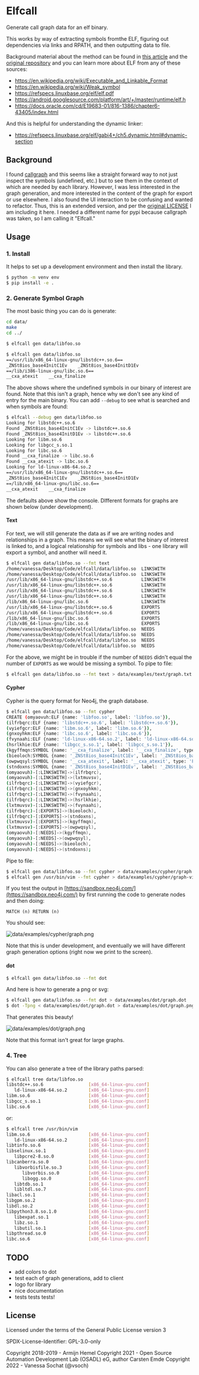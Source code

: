 # Elfcall

Generate call graph data for an elf binary.

This works by way of extracting symbols fromthe ELF, figuring out dependencies
via links and RPATH, and then outputting data to file.

Background material about the method can be found in [this article](https://lwn.net/Articles/548216/)
and the [original repository](https://github.com/armijnhemel/conference-talks/tree/master/fsfe2013) and you
can learn more about ELF from any of these sources:

 - https://en.wikipedia.org/wiki/Executable_and_Linkable_Format
 - https://en.wikipedia.org/wiki/Weak_symbol
 - https://refspecs.linuxbase.org/elf/elf.pdf
 - https://android.googlesource.com/platform/art/+/master/runtime/elf.h
 - https://docs.oracle.com/cd/E19683-01/816-1386/chapter6-43405/index.html

And this is helpful for understanding the dynamic linker:

 - https://refspecs.linuxbase.org/elf/gabi4+/ch5.dynamic.html#dynamic-section

## Background

I found [callgraph](https://git.osadl.org/ckresse/callgraph) and this seems
like a straight forward way to not just inspect the symbols (undefined, etc.) but to 
see them in the context of which are needed by each library. However, I was less interested
in the graph generation, and more interested in the content of the graph for export or use
elsewhere. I also found the UI interaction to be confusing and wanted to refactor.
Thus, this is an extended version, and per the [original LICENSE](https://git.osadl.org/ckresse/callgraph/-/blob/master/LICENSE)
I am including it here. I needed a different name for pypi because callgraph was
taken, so I am calling it "Elfcall." 

## Usage

### 1. Install

It helps to set up a development environment and then install the library.

```bash
$ python -m venv env
$ pip install -e .
```

### 2. Generate Symbol Graph

The most basic thing you can do is generate:

```bash
cd data/
make
cd ../
```
```bash
$ elfcall gen data/libfoo.so

$ elfcall gen data/libfoo.so
==/usr/lib/x86_64-linux-gnu/libstdc++.so.6==
_ZNSt8ios_base4InitC1Ev    _ZNSt8ios_base4InitD1Ev
==/lib/i386-linux-gnu/libc.so.6==
__cxa_atexit    __cxa_finalize

```

The above shows where the undefined symbols in our binary of interest are found.
Note that this isn't a graph, hence why we don't see any kind of entry for the main binary.
You can add `--debug` to see what is searched and when symbols are found:

```bash
$ elfcall --debug gen data/libfoo.so
Looking for libstdc++.so.6
Found _ZNSt8ios_base4InitC1Ev -> libstdc++.so.6
Found _ZNSt8ios_base4InitD1Ev -> libstdc++.so.6
Looking for libm.so.6
Looking for libgcc_s.so.1
Looking for libc.so.6
Found __cxa_finalize -> libc.so.6
Found __cxa_atexit -> libc.so.6
Looking for ld-linux-x86-64.so.2
==/usr/lib/x86_64-linux-gnu/libstdc++.so.6==
_ZNSt8ios_base4InitC1Ev    _ZNSt8ios_base4InitD1Ev
==/lib/x86_64-linux-gnu/libc.so.6==
__cxa_atexit    __cxa_finalize
```

The defaults above show the console. DIfferent formats for graphs are shown below (under development).

#### Text

For text, we will still generate the data as if we are writing nodes and relationships in a graph. This
means we will see what the binary of interest is linked to, and a logical relationship for symbols and libs -
one library will export a symbol, and another will need it.

```bash
$ elfcall gen data/libfoo.so --fmt text
/home/vanessa/Desktop/Code/elfcall/data/libfoo.so  LINKSWITH            /usr/lib/x86_64-linux-gnu/libstdc++.so.6
/home/vanessa/Desktop/Code/elfcall/data/libfoo.so  LINKSWITH            /lib/x86_64-linux-gnu/libc.so.6
/usr/lib/x86_64-linux-gnu/libstdc++.so.6           LINKSWITH            libm.so.6
/usr/lib/x86_64-linux-gnu/libstdc++.so.6           LINKSWITH            /lib/x86_64-linux-gnu/libc.so.6
/usr/lib/x86_64-linux-gnu/libstdc++.so.6           LINKSWITH            ld-linux-x86-64.so.2
/usr/lib/x86_64-linux-gnu/libstdc++.so.6           LINKSWITH            libgcc_s.so.1
/lib/x86_64-linux-gnu/libc.so.6                    LINKSWITH            ld-linux-x86-64.so.2
/usr/lib/x86_64-linux-gnu/libstdc++.so.6           EXPORTS              _ZNSt8ios_base4InitC1Ev
/usr/lib/x86_64-linux-gnu/libstdc++.so.6           EXPORTS              _ZNSt8ios_base4InitD1Ev
/lib/x86_64-linux-gnu/libc.so.6                    EXPORTS              __cxa_finalize
/lib/x86_64-linux-gnu/libc.so.6                    EXPORTS              __cxa_atexit
/home/vanessa/Desktop/Code/elfcall/data/libfoo.so  NEEDS                __cxa_finalize
/home/vanessa/Desktop/Code/elfcall/data/libfoo.so  NEEDS                __cxa_atexit
/home/vanessa/Desktop/Code/elfcall/data/libfoo.so  NEEDS                _ZNSt8ios_base4InitC1Ev
/home/vanessa/Desktop/Code/elfcall/data/libfoo.so  NEEDS                _ZNSt8ios_base4InitD1Ev
```

For the above, we might be in trouble if the number of `NEEDS` didn't equal the number of `EXPORTS` as we
would be missing a symbol. To pipe to file:

```bash
$ elfcall gen data/libfoo.so --fmt text > data/examples/text/graph.txt
```


#### Cypher

Cypher is the query format for Neo4j, the graph database.

```bash
$ elfcall gen data/libfoo.so --fmt cypher
CREATE (omyaovuh:ELF {name: 'libfoo.so', label: 'libfoo.so'}),
(ilfrbqrc:ELF {name: 'libstdc++.so.6', label: 'libstdc++.so.6'}),
(vyiefgcr:ELF {name: 'libm.so.6', label: 'libm.so.6'}),
(gnxoyhkm:ELF {name: 'libc.so.6', label: 'libc.so.6'}),
(fvynaahi:ELF {name: 'ld-linux-x86-64.so.2', label: 'ld-linux-x86-64.so.2'}),
(hsrlkhie:ELF {name: 'libgcc_s.so.1', label: 'libgcc_s.so.1'}),
(kgyffmqn:SYMBOL {name: '__cxa_finalize', label: '__cxa_finalize', type: 'FUNC'}),
(bieoloch:SYMBOL {name: '_ZNSt8ios_base4InitC1Ev', label: '_ZNSt8ios_base4InitC1Ev', type: 'FUNC'}),
(owpwqsyl:SYMBOL {name: '__cxa_atexit', label: '__cxa_atexit', type: 'FUNC'}),
(stndoxns:SYMBOL {name: '_ZNSt8ios_base4InitD1Ev', label: '_ZNSt8ios_base4InitD1Ev', type: 'FUNC'}),
(omyaovuh)-[:LINKSWITH]->(ilfrbqrc),
(omyaovuh)-[:LINKSWITH]->(lxtmuvsv),
(ilfrbqrc)-[:LINKSWITH]->(vyiefgcr),
(ilfrbqrc)-[:LINKSWITH]->(gnxoyhkm),
(ilfrbqrc)-[:LINKSWITH]->(fvynaahi),
(ilfrbqrc)-[:LINKSWITH]->(hsrlkhie),
(lxtmuvsv)-[:LINKSWITH]->(fvynaahi),
(ilfrbqrc)-[:EXPORTS]->(bieoloch),
(ilfrbqrc)-[:EXPORTS]->(stndoxns),
(lxtmuvsv)-[:EXPORTS]->(kgyffmqn),
(lxtmuvsv)-[:EXPORTS]->(owpwqsyl),
(omyaovuh)-[:NEEDS]->(kgyffmqn),
(omyaovuh)-[:NEEDS]->(owpwqsyl),
(omyaovuh)-[:NEEDS]->(bieoloch),
(omyaovuh)-[:NEEDS]->(stndoxns);
```

Pipe to file:

```bash
$ elfcall gen data/libfoo.so --fmt cypher > data/examples/cypher/graph.cypher
$ elfcall gen /usr/bin/vim --fmt cypher > data/examples/cypher/graph-vim.cypher
```

If you test the output in [https://sandbox.neo4j.com/](https://sandbox.neo4j.com/) by first running the code to generate nodes
and then doing:

```cypher
MATCH (n) RETURN (n)
```

You should see:

![data/examples/cypher/graph.png](data/examples/cypher/graph.png)

Note that this is under development, and eventually we will have different graph generation
options (right now we print to the screen).

#### dot

```bash
$ elfcall gen data/libfoo.so --fmt dot
```

And here is how to generate a png or svg:

```bash
$ elfcall gen data/libfoo.so --fmt dot > data/examples/dot/graph.dot
$ dot -Tpng < data/examples/dot/graph.dot > data/examples/dot/graph.png
```

That generates this beauty!

![data/examples/dot/graph.png](data/examples/dot/graph.png)

Note that this format isn't great for large graphs.

### 4. Tree

You can also generate a tree of the library paths parsed:

```bash
$ elfcall tree data/libfoo.so
libstdc++.so.6                 [x86_64-linux-gnu.conf]
   ld-linux-x86-64.so.2        [x86_64-linux-gnu.conf]
libm.so.6                      [x86_64-linux-gnu.conf]
libgcc_s.so.1                  [x86_64-linux-gnu.conf]
libc.so.6                      [x86_64-linux-gnu.conf]
```

or:

```bash
$ elfcall tree /usr/bin/vim
libm.so.6                      [x86_64-linux-gnu.conf]
   ld-linux-x86-64.so.2        [x86_64-linux-gnu.conf]
libtinfo.so.6                  [x86_64-linux-gnu.conf]
libselinux.so.1                [x86_64-linux-gnu.conf]
   libpcre2-8.so.0             [x86_64-linux-gnu.conf]
libcanberra.so.0               [x86_64-linux-gnu.conf]
   libvorbisfile.so.3          [x86_64-linux-gnu.conf]
      libvorbis.so.0           [x86_64-linux-gnu.conf]
      libogg.so.0              [x86_64-linux-gnu.conf]
   libtdb.so.1                 [x86_64-linux-gnu.conf]
   libltdl.so.7                [x86_64-linux-gnu.conf]
libacl.so.1                    [x86_64-linux-gnu.conf]
libgpm.so.2                    [x86_64-linux-gnu.conf]
libdl.so.2                     [x86_64-linux-gnu.conf]
libpython3.8.so.1.0            [x86_64-linux-gnu.conf]
   libexpat.so.1               [x86_64-linux-gnu.conf]
   libz.so.1                   [x86_64-linux-gnu.conf]
   libutil.so.1                [x86_64-linux-gnu.conf]
libpthread.so.0                [x86_64-linux-gnu.conf]
libc.so.6                      [x86_64-linux-gnu.conf]
```

## TODO

 - add colors to dot
 - test each of graph generations, add to client
 - logo for library
 - nice documentation
 - tests tests tests!

## License

Licensed under the terms of the General Public License version 3

SPDX-License-Identifier: GPL-3.0-only

Copyright 2018-2019 - Armijn Hemel
Copyright 2021 - Open Source Automation Development Lab (OSADL) eG, author Carsten Emde
Copyright 2022 - Vanessa Sochat (@vsoch)
